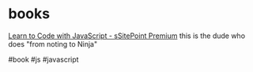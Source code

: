 # books
[Learn to Code with JavaScript - sSitePoint Premium](https://www.sitepoint.com/premium/books/learn-to-code-with-javascript/?from=bookshelf)
this is the dude who does "from noting to Ninja"

#book #js #javascript 